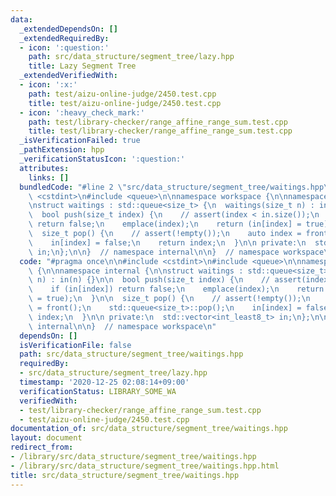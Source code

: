 ```yaml
---
data:
  _extendedDependsOn: []
  _extendedRequiredBy:
  - icon: ':question:'
    path: src/data_structure/segment_tree/lazy.hpp
    title: Lazy Segment Tree
  _extendedVerifiedWith:
  - icon: ':x:'
    path: test/aizu-online-judge/2450.test.cpp
    title: test/aizu-online-judge/2450.test.cpp
  - icon: ':heavy_check_mark:'
    path: test/library-checker/range_affine_range_sum.test.cpp
    title: test/library-checker/range_affine_range_sum.test.cpp
  _isVerificationFailed: true
  _pathExtension: hpp
  _verificationStatusIcon: ':question:'
  attributes:
    links: []
  bundledCode: "#line 2 \"src/data_structure/segment_tree/waitings.hpp\"\n\n#include\
    \ <cstdint>\n#include <queue>\n\nnamespace workspace {\n\nnamespace internal {\n\
    \nstruct waitings : std::queue<size_t> {\n  waitings(size_t n) : in(n) {}\n\n\
    \  bool push(size_t index) {\n    // assert(index < in.size());\n    if (in[index])\
    \ return false;\n    emplace(index);\n    return (in[index] = true);\n  }\n\n\
    \  size_t pop() {\n    // assert(!empty());\n    auto index = front();\n    std::queue<size_t>::pop();\n\
    \    in[index] = false;\n    return index;\n  }\n\n private:\n  std::vector<int_least8_t>\
    \ in;\n};\n\n}  // namespace internal\n\n}  // namespace workspace\n"
  code: "#pragma once\n\n#include <cstdint>\n#include <queue>\n\nnamespace workspace\
    \ {\n\nnamespace internal {\n\nstruct waitings : std::queue<size_t> {\n  waitings(size_t\
    \ n) : in(n) {}\n\n  bool push(size_t index) {\n    // assert(index < in.size());\n\
    \    if (in[index]) return false;\n    emplace(index);\n    return (in[index]\
    \ = true);\n  }\n\n  size_t pop() {\n    // assert(!empty());\n    auto index\
    \ = front();\n    std::queue<size_t>::pop();\n    in[index] = false;\n    return\
    \ index;\n  }\n\n private:\n  std::vector<int_least8_t> in;\n};\n\n}  // namespace\
    \ internal\n\n}  // namespace workspace\n"
  dependsOn: []
  isVerificationFile: false
  path: src/data_structure/segment_tree/waitings.hpp
  requiredBy:
  - src/data_structure/segment_tree/lazy.hpp
  timestamp: '2020-12-25 02:08:14+09:00'
  verificationStatus: LIBRARY_SOME_WA
  verifiedWith:
  - test/library-checker/range_affine_range_sum.test.cpp
  - test/aizu-online-judge/2450.test.cpp
documentation_of: src/data_structure/segment_tree/waitings.hpp
layout: document
redirect_from:
- /library/src/data_structure/segment_tree/waitings.hpp
- /library/src/data_structure/segment_tree/waitings.hpp.html
title: src/data_structure/segment_tree/waitings.hpp
---
```

